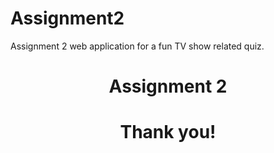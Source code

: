 # Assignment2
Assignment 2 web application for a fun TV show related quiz.

# <p align="center"> Assignment 2 </p>

##
# <p align="center"> Thank you!</p>
